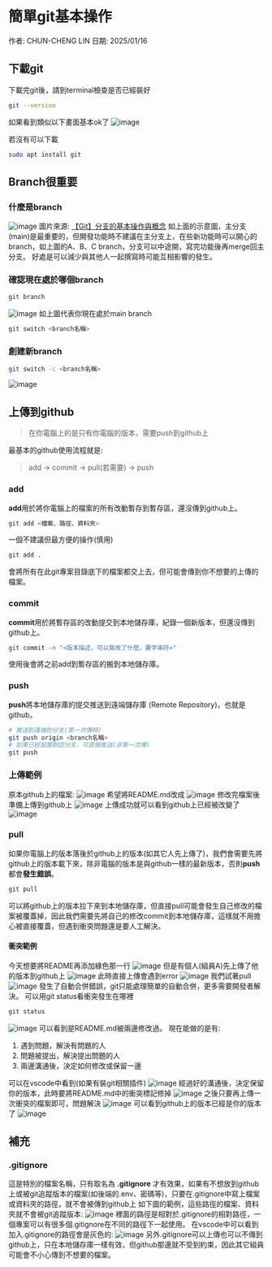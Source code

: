 # 簡單git基本操作

作者: CHUN-CHENG LIN
日期: 2025/01/16

## 下載git

下載完git後，請到terminal檢查是否已經裝好

```sh
git --version
```

如果看到類似以下畫面基本ok了
![image](./確認git版本.png)

若沒有可以下載

```sh
sudo apt install git
```

## Branch很重要

### 什麼是branch

![image](./branch示意圖.jpg)
圖片來源: [【Git】分支的基本操作與概念](https://medium.com/@kenken880929/git-branch-basic-6f10f826434d)
如上面的示意圖，主分支(main)是最重要的，但開發功能時不建議在主分支上，在些新功能時可以開心的branch，如上圖的A、B、C branch，分支可以中途開，寫完功能後再merge回主分支。
好處是可以減少與其他人一起撰寫時可能互相影響的發生。

### 確認現在處於哪個branch

```sh
git branch
```

![image](./確認branch.png)
如上圖代表你現在處於main branch

```sh
git switch <branch名稱>
```

### 創建新branch

```sh
git switch -c <branch名稱>
```

![image](./切換branch.png)

## 上傳到github

> 在你電腦上的是只有你電腦的版本，需要push到github上

最基本的github使用流程就是:
> add $\to$ commit $\to$ pull(若需要) $\to$ push

### add

**add**用於將你電腦上的檔案的所有改動暫存到暫存區，還沒傳到github上。

```sh
git add <檔案、路徑、資料夾>
```

一個不建議但最方便的操作(慎用)

```sh
git add .
```

會將所有在此git專案目錄底下的檔案都交上去，但可能會傳到你不想要的上傳的檔案。

### commit

**commit**用於將暫存區的改動提交到本地儲存庫，紀錄一個新版本，但還沒傳到github上。

```sh
git commit -m "<版本描述，可以寫改了什麼，要字串符>"
```

使用後會將之前add到暫存區的搬到本地儲存庫。

### push

**push**將本地儲存庫的提交推送到遠端儲存庫 (Remote Repository)，也就是github。

```sh
# 推送到遠端的分支(第一次傳時)
git push origin <branch名稱>
# 如果已經設置默認分支，可直接推送(非第一次傳)   
git push         
```

### 上傳範例

原本github上的檔案:
![image](./上傳github前.png)
希望將README.md改成
![image](./上傳前檔案修改內容.png)
修改完檔案後準備上傳到github上
![image](./上傳流程與指令.png)
上傳成功就可以看到github上已經被改變了
![image](./上傳github後.png)

### pull

如果你電腦上的版本落後於github上的版本(如其它人先上傳了)，我們會需要先將github上的版本載下來，除非電腦的版本是與github一樣的最新版本，否則**push**都會**發生錯誤**。

```sh
git pull
```

可以將github上的版本拉下來到本地儲存庫，但直接pull可能會發生自己修改的檔案被覆蓋掉，因此我們需要先將自己的修改commit到本地儲存庫，這樣就不用擔心被直接覆蓋，但遇到衝突問題還是要人工解決。

#### 衝突範例

今天想要將README再添加綠色那一行
![image](./pull_demo_修改檔案內容.png)
但是有個人(組員A)先上傳了他的版本到github上
![image](./pull_demo_被先上傳.png)
此時直接上傳會遇到error
![image](./pull_demo_上傳錯誤.png)
我們試著pull
![image](./pull_demo_pull遇到衝突.png)
發生了自動合併錯誤，git只能處理簡單的自動合併，更多需要開發者解決。
可以用git status看衝突發生在哪裡

```sh
git status
```

![image](./pull_demo_status看衝突.png)
可以看到是README.md被兩邊修改過。
現在能做的是有:

1. 遇到問題，解決有問題的人
2. 問題被提出，解決提出問題的人
3. 兩邊溝通後，決定如何修改或保留一邊

可以在vscode中看到(如果有裝git相關插件)
![image](./pull_demo_vscode解決衝突.png)
經過好的溝通後，決定保留你的版本，此時要將README.md中的衝突標記修掉
![image](./pull_demo_修改衝突後的檔案.png)
之後只要再上傳一次衝突的檔案即可，問題解決
![image](./pull_demo_衝突解決上傳.png)
可以看到github上的版本已經是你的版本了
![image](./衝突解決後.png)

## 補充

### .gitignore

這是特別的檔案名稱，只有取名為 **.gitignore** 才有效果，如果有不想放到github上或被git追蹤版本的檔案(如後端的.env、密碼等)，只要在.gitignore中寫上檔案或資料夾的路徑，就不會被傳到github上
如下圖的範例，這些路徑的檔案、資料夾就不會被git追蹤版本:
![image](./gitignore範例.png)
裡面的路徑是相對於.gitignore的相對路徑，一個專案可以有很多個.gitignore在不同的路徑下一起使用。
在vscode中可以看到加入.gitignore的路徑會是灰色的:
![image](./vscode_gitignore.png)
另外.gitignore可以上傳也可以不傳到github上，只在本地儲存庫一樣有效，但github那邊就不受到約束，因此其它組員可能會不小心傳到不想要的檔案。
